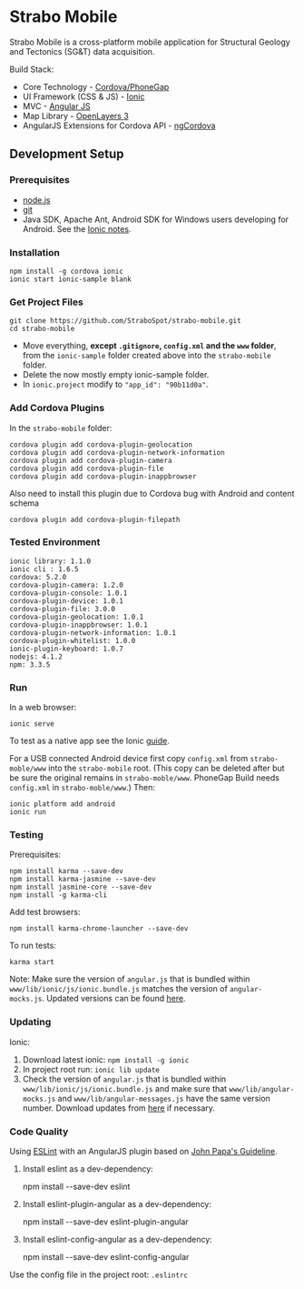 Strabo Mobile
==============

Strabo Mobile is a cross-platform mobile application for Structural Geology and Tectonics (SG&T) data acquisition.

Build Stack:
- Core Technology - [Cordova/PhoneGap](http://cordova.apache.org/)
- UI Framework (CSS & JS) - [Ionic](http://ionicframework.com/)
- MVC - [Angular JS](https://angularjs.org/)
- Map Library - [OpenLayers 3](http://openlayers.org/)
- AngularJS Extensions for Cordova API - [ngCordova](http://ngcordova.com/)

## Development Setup

### Prerequisites

- [node.js](http://nodejs.org/)
- [git](http://git-scm.com/)
- Java SDK, Apache Ant, Android SDK for Windows users developing for Android. See the [Ionic notes](http://ionicframework.com/docs/guide/installation.html).

### Installation

    npm install -g cordova ionic
    ionic start ionic-sample blank

### Get Project Files

    git clone https://github.com/StraboSpot/strabo-mobile.git
    cd strabo-mobile

- Move everything, **except `.gitignore`, `config.xml` and the `www` folder**, from the `ionic-sample` folder created above into the `strabo-mobile` folder.
- Delete the now mostly empty ionic-sample folder.
- In `ionic.project` modify to `"app_id": "90b11d0a"`.

### Add Cordova Plugins

In the `strabo-mobile` folder:

    cordova plugin add cordova-plugin-geolocation
    cordova plugin add cordova-plugin-network-information
    cordova plugin add cordova-plugin-camera
    cordova plugin add cordova-plugin-file
    cordova plugin add cordova-plugin-inappbrowser

Also need to install this plugin due to Cordova bug with Android and content schema

    cordova plugin add cordova-plugin-filepath

### Tested Environment

    ionic library: 1.1.0
    ionic cli : 1.6.5
    cordova: 5.2.0
    cordova-plugin-camera: 1.2.0
    cordova-plugin-console: 1.0.1
    cordova-plugin-device: 1.0.1
    cordova-plugin-file: 3.0.0
    cordova-plugin-geolocation: 1.0.1
    cordova-plugin-inappbrowser: 1.0.1
    cordova-plugin-network-information: 1.0.1
    cordova-plugin-whitelist: 1.0.0
    ionic-plugin-keyboard: 1.0.7
    nodejs: 4.1.2
    npm: 3.3.5

### Run

In a web browser:

    ionic serve

To test as a native app see the Ionic [guide](http://ionicframework.com/docs/guide/testing.html).

For a USB connected Android device first copy `config.xml` from `strabo-moble/www` into the `strabo-mobile` root. (This copy can be deleted after but be sure the original remains in `strabo-moble/www`. PhoneGap Build needs `config.xml` in `strabo-moble/www`.) Then:

    ionic platform add android
    ionic run

### Testing

Prerequisites:

    npm install karma --save-dev
    npm install karma-jasmine --save-dev
    npm install jasmine-core --save-dev
    npm install -g karma-cli
    
Add test browsers:

    npm install karma-chrome-launcher --save-dev

To run tests:

    karma start

Note: Make sure the version of `angular.js` that is bundled within `www/lib/ionic/js/ionic.bundle.js` matches the version of `angular-mocks.js`. Updated versions can be found [here](https://code.angularjs.org/).

### Updating

Ionic:

1. Download latest ionic: `npm install -g ionic`
2. In project root run: `ionic lib update`
3. Check the version of `angular.js` that is bundled within `www/lib/ionic/js/ionic.bundle.js` and make sure that `www/lib/angular-mocks.js` and `www/lib/angular-messages.js` have the same version number. Download updates from [here](https://code.angularjs.org/) if necessary. 


### Code Quality

Using [ESLint](http://eslint.org/) with an AngularJS plugin based on [John Papa's Guideline](https://github.com/johnpapa/angular-styleguide).

1. Install eslint as a dev-dependency:


    npm install --save-dev eslint

2. Install eslint-plugin-angular as a dev-dependency:


    npm install --save-dev eslint-plugin-angular

3. Install eslint-config-angular as a dev-dependency:


    npm install --save-dev eslint-config-angular
    
    
Use the config file in the project root: `.eslintrc`
